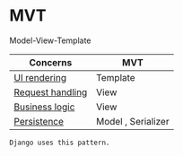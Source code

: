 # MVT

Model-View-Template

| Concerns                                            | MVT                |
| --------------------------------------------------- | ------------------ |
| [UI rendering](../concerns/ui-rendering.md)         | Template           |
| [Request handling](../concerns/request-handling.md) | View               |
| [Business logic](../concerns/business-logic.md)     | View               |
| [Persistence](../concerns/persistence.md)           | Model , Serializer |

~~~admonish example title="Django"
Django uses this pattern.
~~~
